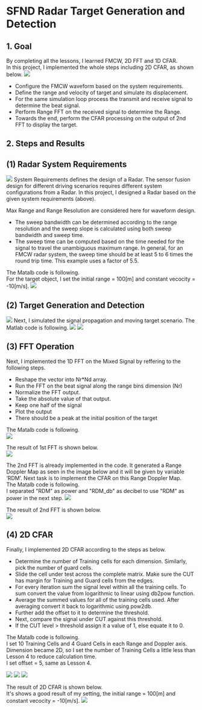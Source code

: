 # SFND Radar Target Generation and Detection

## 1. Goal
By completing all the lessons, I learned FMCW, 2D FFT and 1D CFAR.   
In this project, I implemented the whole steps including 2D CFAR, as shown below.
<img src="images/image11.png">

- Configure the FMCW waveform based on the system requirements.
- Define the range and velocity of target and simulate its displacement.
- For the same simulation loop process the transmit and receive signal to determine the beat signal.
- Perform Range FFT on the received signal to determine the Range.
- Towards the end, perform the CFAR processing on the output of 2nd FFT to display the target.

## 2. Steps and Results
## (1) Radar System Requirements
<img src="images/image14.png">  
System Requirements defines the design of a Radar. The sensor fusion design for different driving scenarios requires different system configurations from a Radar. In this project, I designed a Radar based on the given system requirements (above).

Max Range and Range Resolution are considered here for waveform design.

- The sweep bandwidth can be determined according to the range resolution and the sweep slope is calculated using both sweep bandwidth and sweep time.
- The sweep time can be computed based on the time needed for the signal to travel the unambiguous maximum range. In general, for an FMCW radar system, the sweep time should be at least 5 to 6 times the round trip time. This example uses a factor of 5.5.

The Matalb code is following.  
For the target object, I set the initial range = 100[m] and constant vecocity = -10[m/s].
<img src="images/code1.png">  

## (2) Target Generation and Detection
<img src="images/image.png">  
Next, I simulated the signal propagation and moving target scenario.
The Matlab code is following.
<img src="images/code2.png">  
<img src="images/code3.png">  

## (3) FFT Operation
Next, I implemented the 1D FFT on the Mixed Signal by reffering to the following steps.
- Reshape the vector into Nr*Nd array.
- Run the FFT on the beat signal along the range bins dimension (Nr)
- Normalize the FFT output.
- Take the absolute value of that output.
- Keep one half of the signal
- Plot the output
- There should be a peak at the initial position of the target  

The Matalb code is following.  
<img src="images/code4.png">  

The result of 1st FFT is shown below.  
<img src="images/Figure1_1D_FFT.png">  

The 2nd FFT is already implemented in the code. It generated a Range Doppler Map as seen in the image below and it will be given by variable ‘RDM’. Next task is to implement the CFAR on this Range Doppler Map.  
The Matalb code is following.  
I separated "RDM" as power and "RDM_db" as decibel to use "RDM" as power in the next step. 
<img src="images/code5.png">  

The result of 2nd FFT is shown below.  
<img src="images/Figure2_2D_FFT.png">  


## (4) 2D CFAR
Finally, I implemented 2D CFAR according to the steps as below.
- Determine the number of Training cells for each dimension. Similarly, pick the number of guard cells.
- Slide the cell under test across the complete matrix. Make sure the CUT has margin for Training and Guard cells from the edges.
- For every iteration sum the signal level within all the training cells. To sum convert the value from logarithmic to linear using db2pow function.
- Average the summed values for all of the training cells used. After averaging convert it back to logarithmic using pow2db.
- Further add the offset to it to determine the threshold.
- Next, compare the signal under CUT against this threshold.
- If the CUT level > threshold assign it a value of 1, else equate it to 0.

The Matalb code is following.  
I set 10 Training Cells and 4 Guard Cells in each Range and Doppler axis. Dimension became 2D, so I set the number of Training Cells a little less than Lesson 4 to reduce calculation time.  
I set offset = 5, same as Lesson 4.  

<img src="images/code6.png">  
<img src="images/code7.png">  
<img src="images/code8.png">  

The result of 2D CFAR is shown below.  
It's shows a good result of my setting, the initial range = 100[m] and constant vecocity = -10[m/s].
<img src="images/Figure3_2D_CFAR.png">  